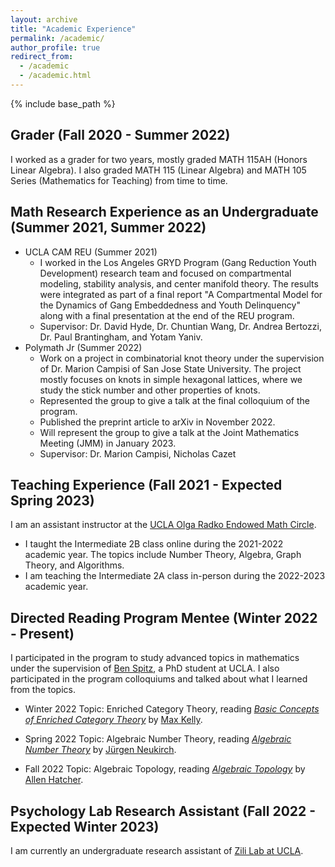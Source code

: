 ```yaml
---
layout: archive
title: "Academic Experience"
permalink: /academic/
author_profile: true
redirect_from:
  - /academic
  - /academic.html
---
```


{% include base_path %}

Grader (Fall 2020 - Summer 2022)
------
I worked as a grader for two years, mostly graded MATH 115AH (Honors Linear Algebra). I also graded MATH 115 (Linear Algebra) and MATH 105 Series (Mathematics for Teaching) from time to time. 

Math Research Experience as an Undergraduate (Summer 2021, Summer 2022)
------
* UCLA CAM REU (Summer 2021)
  * I worked in the Los Angeles GRYD Program (Gang Reduction Youth Development) research team and focused on compartmental modeling, stability analysis, and center manifold theory. The results were integrated as part of a final report "A Compartmental Model for the Dynamics of Gang Embeddedness and Youth Delinquency" along with a final presentation at the end of the REU program. 
  * Supervisor: Dr. David Hyde, Dr. Chuntian Wang, Dr. Andrea Bertozzi, Dr. Paul Brantingham, and Yotam Yaniv.
* Polymath Jr (Summer 2022)
  * Work on a project in combinatorial knot theory under the supervision of Dr. Marion Campisi of San Jose State University. The project mostly focuses on knots in simple hexagonal lattices, where we study the stick number and other properties of knots.
  * Represented the group to give a talk at the final colloquium of the program.
  * Published the preprint article to arXiv in November 2022.
  * Will represent the group to give a talk at the Joint Mathematics Meeting (JMM) in January 2023.
  * Supervisor: Dr. Marion Campisi, Nicholas Cazet

Teaching Experience (Fall 2021 - Expected Spring 2023)
------
I am an assistant instructor at the [UCLA Olga Radko Endowed Math Circle](https://circles.math.ucla.edu/circles/). 
* I taught the Intermediate 2B class online during the 2021-2022 academic year. The topics include Number Theory, Algebra, Graph Theory, and Algorithms.
* I am teaching the Intermediate 2A class in-person during the 2022-2023 academic year. 


Directed Reading Program Mentee (Winter 2022 - Present)
------
I participated in the program to study advanced topics in mathematics under the supervision of [Ben Spitz](https://www.math.ucla.edu/~benspitz/), a PhD student at UCLA. I also participated in the program colloquiums and talked about what I learned from the topics.

* Winter 2022 Topic: Enriched Category Theory, reading [_Basic Concepts of Enriched Category Theory_](http://www.tac.mta.ca/tac/reprints/articles/10/tr10.pdf) by [Max Kelly](https://en.wikipedia.org/wiki/Max_Kelly). 

* Spring 2022 Topic: Algebraic Number Theory, reading [_Algebraic Number Theory_](http://www.math.toronto.edu/~ila/Neukirch_Algebraic_number_theory.pdf) by [Jürgen Neukirch](https://en.wikipedia.org/wiki/J%C3%BCrgen_Neukirch). 

* Fall 2022 Topic: Algebraic Topology, reading [_Algebraic Topology_](https://pi.math.cornell.edu/~hatcher/AT/ATpage.html) by [Allen Hatcher](https://en.wikipedia.org/wiki/Allen_Hatcher). 

Psychology Lab Research Assistant (Fall 2022 - Expected Winter 2023)
------
I am currently an undergraduate research assistant of [Zili Lab at UCLA](https://zililab.psych.ucla.edu/). 
